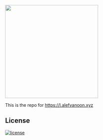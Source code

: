 <a href="https://l.alefvanoon.xyz"><img src="http://l.alefvanoon.xyz/static/img/tische.svg" width="300"></a>

This is the repo for https://l.alefvanoon.xyz

## License

[![license](https://img.shields.io/badge/license-AGPL%203.0-6672D8.svg)](LICENSE)
